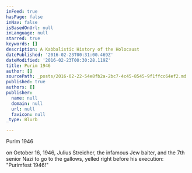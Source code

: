 ```yaml
---
inFeed: true
hasPage: false
inNav: false
isBasedOnUrl: null
inLanguage: null
starred: true
keywords: []
description: A Kabbalistic History of the Holocaust
datePublished: '2016-02-23T00:31:00.469Z'
dateModified: '2016-02-23T00:30:28.119Z'
title: Purim 1946
author: []
sourcePath: _posts/2016-02-22-54e8fb2a-2bc7-4c45-8545-9f1ffcc64ef2.md
published: true
authors: []
publisher:
  name: null
  domain: null
  url: null
  favicon: null
_type: Blurb

---
```

Purim 1946

on October 16, 1946, Julius Streicher, the infamous Jew baiter, and the 7th senior Nazi to go to the gallows, yelled right before his execution: "Purimfest 1946!"